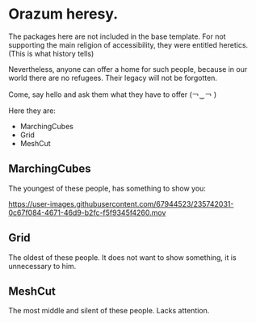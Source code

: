 # Orazum heresy.

The packages here are not included in the base template. For not supporting the main religion of accessibility, they were entitled heretics. (This is what history tells)

Nevertheless, anyone can offer a home for such people, because in our world there are no refugees.
Their legacy will not be forgotten.

Come, say hello and ask them what they have to offer (￢‿￢ )

Here they are:

 - MarchingCubes
 - Grid
 - MeshCut

## MarchingCubes

The youngest of these people, has something to show you:

https://user-images.githubusercontent.com/67944523/235742031-0c67f084-4671-46d9-b2fc-f5f9345f4260.mov

## Grid

The oldest of these people. It does not want to show something, it is unnecessary to him.

## MeshCut

The most middle and silent of these people. Lacks attention.
